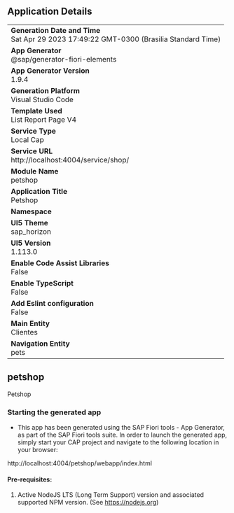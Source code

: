 ## Application Details
|               |
| ------------- |
|**Generation Date and Time**<br>Sat Apr 29 2023 17:49:22 GMT-0300 (Brasilia Standard Time)|
|**App Generator**<br>@sap/generator-fiori-elements|
|**App Generator Version**<br>1.9.4|
|**Generation Platform**<br>Visual Studio Code|
|**Template Used**<br>List Report Page V4|
|**Service Type**<br>Local Cap|
|**Service URL**<br>http://localhost:4004/service/shop/
|**Module Name**<br>petshop|
|**Application Title**<br>Petshop|
|**Namespace**<br>|
|**UI5 Theme**<br>sap_horizon|
|**UI5 Version**<br>1.113.0|
|**Enable Code Assist Libraries**<br>False|
|**Enable TypeScript**<br>False|
|**Add Eslint configuration**<br>False|
|**Main Entity**<br>Clientes|
|**Navigation Entity**<br>pets|

## petshop

Petshop

### Starting the generated app

-   This app has been generated using the SAP Fiori tools - App Generator, as part of the SAP Fiori tools suite.  In order to launch the generated app, simply start your CAP project and navigate to the following location in your browser:

http://localhost:4004/petshop/webapp/index.html

#### Pre-requisites:

1. Active NodeJS LTS (Long Term Support) version and associated supported NPM version.  (See https://nodejs.org)



